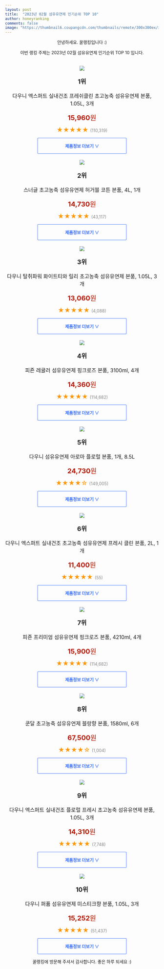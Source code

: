 ```yaml
---
layout: post
title:  "2023년 02월 섬유유연제 인기순위 TOP 10"
author: honeyranking
comments: false
image: "https://thumbnail6.coupangcdn.com/thumbnails/remote/300x300ex/image/retail/images/6260038489300332-fceff2a1-9ac1-4e01-ac1a-f739b05050f1.jpg"
---
```

<p style="text-align: center;">안녕하세요. 꿀랭킹입니다 :)</p>
<p style="text-align: center;">이번 랭킹 주제는 2023년 02월 섬유유연제 인기순위 TOP 10 입니다.</p><center><img src="https://thumbnail6.coupangcdn.com/thumbnails/remote/300x300ex/image/retail/images/6260038489300332-fceff2a1-9ac1-4e01-ac1a-f739b05050f1.jpg" style="margin-top:20px" /></center><p style="text-align: center; font-size: 20px"><b>1위</b></p><p style="text-align: center; font-size: 17px">다우니 엑스퍼트 실내건조 프레쉬클린 초고농축 섬유유연제 본품, 1.05L, 3개</p><p style="text-align: center;"><span style="color: #b61800; font-size: 22px;"><b>15,960</b>원</span></p><p style="text-align: center;"><span style="color: #ff9600; font-size: 20px;">★★★★★ </span><span style="color: #878787;">(110,319)</span></p><center><a href="https://link.coupang.com/a/Qo4ni"><div style="font-size: 14px; display: inline-block; padding: 15px 90px; color: #346aff; border-radius: 2px; border: 1px solid #346aff; cursor: pointer;"><b>제품정보 더보기 &or;</b></div></a></center><center><img src="https://thumbnail6.coupangcdn.com/thumbnails/remote/300x300ex/image/retail/images/8398083799968256-76e105a0-a6d2-4271-826f-585d7a65c80a.png" style="margin-top:20px" /></center><p style="text-align: center; font-size: 20px"><b>2위</b></p><p style="text-align: center; font-size: 17px">스너글 초고농축 섬유유연제 허거블 코튼 본품, 4L, 1개</p><p style="text-align: center;"><span style="color: #b61800; font-size: 22px;"><b>14,730</b>원</span></p><p style="text-align: center;"><span style="color: #ff9600; font-size: 20px;">★★★★★ </span><span style="color: #878787;">(43,117)</span></p><center><a href="https://link.coupang.com/a/Qo4nj"><div style="font-size: 14px; display: inline-block; padding: 15px 90px; color: #346aff; border-radius: 2px; border: 1px solid #346aff; cursor: pointer;"><b>제품정보 더보기 &or;</b></div></a></center><center><img src="https://thumbnail10.coupangcdn.com/thumbnails/remote/300x300ex/image/retail/images/4340648867049258-5eec1715-89bb-4eff-8d0b-bf0e5b9f534d.jpg" style="margin-top:20px" /></center><p style="text-align: center; font-size: 20px"><b>3위</b></p><p style="text-align: center; font-size: 17px">다우니 탈취파워 화이트티와 릴리 초고농축 섬유유연제 본품, 1.05L, 3개</p><p style="text-align: center;"><span style="color: #b61800; font-size: 22px;"><b>13,060</b>원</span></p><p style="text-align: center;"><span style="color: #ff9600; font-size: 20px;">★★★★★ </span><span style="color: #878787;">(4,088)</span></p><center><a href="https://link.coupang.com/a/Qo4nk"><div style="font-size: 14px; display: inline-block; padding: 15px 90px; color: #346aff; border-radius: 2px; border: 1px solid #346aff; cursor: pointer;"><b>제품정보 더보기 &or;</b></div></a></center><center><img src="https://thumbnail10.coupangcdn.com/thumbnails/remote/300x300ex/image/retail/images/8314653321985731-fe790cfe-23c4-45f8-9662-d5f570107b10.jpg" style="margin-top:20px" /></center><p style="text-align: center; font-size: 20px"><b>4위</b></p><p style="text-align: center; font-size: 17px">피죤 레귤러 섬유유연제 핑크로즈 본품, 3100ml, 4개</p><p style="text-align: center;"><span style="color: #b61800; font-size: 22px;"><b>14,360</b>원</span></p><p style="text-align: center;"><span style="color: #ff9600; font-size: 20px;">★★★★★ </span><span style="color: #878787;">(114,682)</span></p><center><a href="https://link.coupang.com/a/Qo4nm"><div style="font-size: 14px; display: inline-block; padding: 15px 90px; color: #346aff; border-radius: 2px; border: 1px solid #346aff; cursor: pointer;"><b>제품정보 더보기 &or;</b></div></a></center><center><img src="https://thumbnail8.coupangcdn.com/thumbnails/remote/300x300ex/image/vendor_inventory/6da0/da5c505736888b9ebb7f1b17b40cf8d6341fb4aa94b6ea15e2241f80972b.jpg" style="margin-top:20px" /></center><p style="text-align: center; font-size: 20px"><b>5위</b></p><p style="text-align: center; font-size: 17px">다우니 섬유유연제 아로마 플로럴 본품, 1개, 8.5L</p><p style="text-align: center;"><span style="color: #b61800; font-size: 22px;"><b>24,730</b>원</span></p><p style="text-align: center;"><span style="color: #ff9600; font-size: 20px;">★★★★☆ </span><span style="color: #878787;">(149,005)</span></p><center><a href="https://link.coupang.com/a/Qo4nn"><div style="font-size: 14px; display: inline-block; padding: 15px 90px; color: #346aff; border-radius: 2px; border: 1px solid #346aff; cursor: pointer;"><b>제품정보 더보기 &or;</b></div></a></center><center><img src="https://thumbnail10.coupangcdn.com/thumbnails/remote/300x300ex/image/retail/images/2023/01/04/14/5/0c66ecb2-3992-478c-83b6-136be8cbdeb0.jpg" style="margin-top:20px" /></center><p style="text-align: center; font-size: 20px"><b>6위</b></p><p style="text-align: center; font-size: 17px">다우니 엑스퍼트 실내건조 초고농축 섬유유연제 프레시 클린 본품, 2L, 1개</p><p style="text-align: center;"><span style="color: #b61800; font-size: 22px;"><b>11,400</b>원</span></p><p style="text-align: center;"><span style="color: #ff9600; font-size: 20px;">★★★★★ </span><span style="color: #878787;">(55)</span></p><center><a href="https://link.coupang.com/a/Qo4np"><div style="font-size: 14px; display: inline-block; padding: 15px 90px; color: #346aff; border-radius: 2px; border: 1px solid #346aff; cursor: pointer;"><b>제품정보 더보기 &or;</b></div></a></center><center><img src="https://thumbnail7.coupangcdn.com/thumbnails/remote/300x300ex/image/product/image/vendoritem/2018/10/24/3000332679/e35c5f31-1b17-47b4-ab1f-b84f1ab44c5c.jpg" style="margin-top:20px" /></center><p style="text-align: center; font-size: 20px"><b>7위</b></p><p style="text-align: center; font-size: 17px">피죤 프리미엄 섬유유연제 핑크로즈 본품, 4210ml, 4개</p><p style="text-align: center;"><span style="color: #b61800; font-size: 22px;"><b>15,900</b>원</span></p><p style="text-align: center;"><span style="color: #ff9600; font-size: 20px;">★★★★★ </span><span style="color: #878787;">(114,682)</span></p><center><a href="https://link.coupang.com/a/Qo4nq"><div style="font-size: 14px; display: inline-block; padding: 15px 90px; color: #346aff; border-radius: 2px; border: 1px solid #346aff; cursor: pointer;"><b>제품정보 더보기 &or;</b></div></a></center><center><img src="https://thumbnail7.coupangcdn.com/thumbnails/remote/300x300ex/image/retail/images/1146355850472267-958a3ed7-bac5-420f-a6fc-32c54927e1b5.jpg" style="margin-top:20px" /></center><p style="text-align: center; font-size: 20px"><b>8위</b></p><p style="text-align: center; font-size: 17px">쿤달 초고농축 섬유유연제 블랑향 본품, 1580ml, 6개</p><p style="text-align: center;"><span style="color: #b61800; font-size: 22px;"><b>67,500</b>원</span></p><p style="text-align: center;"><span style="color: #ff9600; font-size: 20px;">★★★★☆ </span><span style="color: #878787;">(1,004)</span></p><center><a href="https://link.coupang.com/a/Qo4ns"><div style="font-size: 14px; display: inline-block; padding: 15px 90px; color: #346aff; border-radius: 2px; border: 1px solid #346aff; cursor: pointer;"><b>제품정보 더보기 &or;</b></div></a></center><center><img src="https://thumbnail10.coupangcdn.com/thumbnails/remote/300x300ex/image/retail/images/6100009199242004-b70494a8-c4a3-4844-9796-984f2c5e732d.jpg" style="margin-top:20px" /></center><p style="text-align: center; font-size: 20px"><b>9위</b></p><p style="text-align: center; font-size: 17px">다우니 엑스퍼트 실내건조 플로럴 프레시 초고농축 섬유유연제 본품, 1.05L, 3개</p><p style="text-align: center;"><span style="color: #b61800; font-size: 22px;"><b>14,310</b>원</span></p><p style="text-align: center;"><span style="color: #ff9600; font-size: 20px;">★★★★★ </span><span style="color: #878787;">(7,748)</span></p><center><a href="https://link.coupang.com/a/Qo4nt"><div style="font-size: 14px; display: inline-block; padding: 15px 90px; color: #346aff; border-radius: 2px; border: 1px solid #346aff; cursor: pointer;"><b>제품정보 더보기 &or;</b></div></a></center><center><img src="https://thumbnail10.coupangcdn.com/thumbnails/remote/300x300ex/image/retail/images/7786248814435305-0bd0c0d1-1a9f-434f-9e99-5525132a38f2.jpg" style="margin-top:20px" /></center><p style="text-align: center; font-size: 20px"><b>10위</b></p><p style="text-align: center; font-size: 17px">다우니 퍼퓸 섬유유연제 미스티크향 본품, 1.05L, 3개</p><p style="text-align: center;"><span style="color: #b61800; font-size: 22px;"><b>15,252</b>원</span></p><p style="text-align: center;"><span style="color: #ff9600; font-size: 20px;">★★★★★ </span><span style="color: #878787;">(51,437)</span></p><center><a href="https://link.coupang.com/a/Qo4nv"><div style="font-size: 14px; display: inline-block; padding: 15px 90px; color: #346aff; border-radius: 2px; border: 1px solid #346aff; cursor: pointer;"><b>제품정보 더보기 &or;</b></div></a></center><p style="text-align: center;">꿀랭킹에 방문해 주셔서 감사합니다. 좋은 하루 되세요 :)</p>